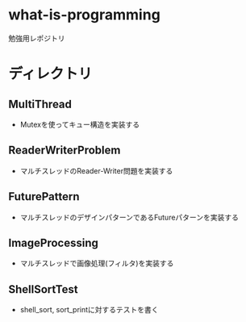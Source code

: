 # what-is-programming
勉強用レポジトリ

# ディレクトリ
## MultiThread
- Mutexを使ってキュー構造を実装する

## ReaderWriterProblem
- マルチスレッドのReader-Writer問題を実装する

## FuturePattern
- マルチスレッドのデザインパターンであるFutureパターンを実装する

## ImageProcessing
- マルチスレッドで画像処理(フィルタ)を実装する

## ShellSortTest
- shell_sort, sort_printに対するテストを書く
